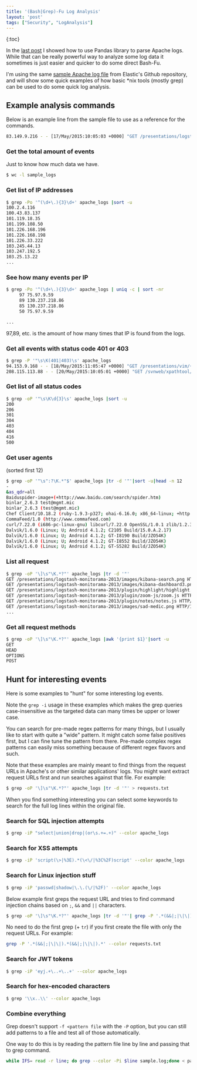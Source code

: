 ```yaml
---
title: '(Bash|Grep)-Fu Log Analysis'
layout: 'post'
tags: ["Security", "LogAnalysis"]
---
```

{:toc}

In the [last post](/2024/02/21/pandas-log-analysis.html) I showed how to use Pandas library to parse Apache logs. While that can be really powerful way to analyze some log data it sometimes is just easier and quicker to do some direct Bash-Fu. 

I'm using the same [sample Apache log file](https://github.com/elastic/examples/blob/master/Common%20Data%20Formats/apache_logs/apache_logs) from Elastic's Github repository, and will show some quick examples of how basic *nix tools (mostly grep) can be used to do some quick log analysis.

## Example analysis commands

Below is an example line from the sample file to use as a reference for the commands.

```sh
83.149.9.216 - - [17/May/2015:10:05:03 +0000] "GET /presentations/logstash-monitorama-2013/images/kibana-search.png HTTP/1.1" 200 203023 "http://semicomplete.com/presentations/logstash-monitorama-2013/" "Mozilla/5.0 (Macintosh; Intel Mac OS X 10_9_1) AppleWebKit/537.36 (KHTML, like Gecko) Chrome/32.0.1700.77 Safari/537.36"
```

### Get the total amount of events

Just to know how much data we have.

```sh
$ wc -l sample_logs
```

### Get list of IP addresses

```sh
$ grep -Po '^(\d+\.){3}\d+' apache_logs |sort -u
100.2.4.116
100.43.83.137
101.119.18.35
101.199.108.50
101.226.168.196
101.226.168.198
101.226.33.222
103.245.44.13
103.247.192.5
103.25.13.22
...
```

### See how many events per IP

```sh
$ grep -Po '^(\d+\.){3}\d+' apache_logs | uniq -c | sort -nr
     97 75.97.9.59
     89 130.237.218.86
     85 130.237.218.86
     50 75.97.9.59

...
```

97,89, etc. is the amount of how many times that IP is found from the logs.

### Get all events with status code 401 or 403

```sh
$ grep -P '"\s\K(401|403)\s' apache_logs 
94.153.9.168 - - [18/May/2015:11:05:47 +0000] "GET /presentations/vim/+++++++++++++++++++++++++++++++++++Result:+%E8%F1%EF%EE%EB%FC%E7%EE%E2%E0%ED+%ED%E8%EA%ED%E5%E9%EC+%22newkoversjup%22;+ReCaptcha+%E4%E5%F8%E8%F4%F0%EE%E2%E0%ED%E0;+%28JS%29;+%E7%E0%F0%E5%E3%E8%F1%F2%F0%E8%F0%EE%E2%E0%EB%E8%F1%FC;+%ED%E5+%ED%E0%F8%EB%EE%F1%FC+%F4%EE%F0%EC%FB+%E4%EB%FF+%EE%F2%EF%F0%E0%E2%EA%E8;+Result:+%EE%F8%E8%E1%EA%E0:+%22i+never+really+liked+c%27s+assert%28%29+feature.+if+an+assertion+is+violated,+it%27lltell+you+what+assertion+failed+but+completely+lacks+any+context:%22;+%ED%E5+%ED%E0%F8%EB%EE%F1%FC+%F4%EE%F0%EC%FB+%E4%EB%FF+%EE%F2%EF%F0%E0%E2%EA%E8; HTTP/1.0" 403 676 "http://www.semicomplete.com/presentations/vim/+++++++++++++++++++++++++++++++++++Result:+%E8%F1%EF%EE%EB%FC%E7%EE%E2%E0%ED+%ED%E8%EA%ED%E5%E9%EC+%22newkoversjup%22;+ReCaptcha+%E4%E5%F8%E8%F4%F0%EE%E2%E0%ED%E0;+%28JS%29;+%E7%E0%F0%E5%E3%E8%F1%F2%F0%E8%F0%EE%E2%E0%EB%E8%F1%FC;+%ED%E5+%ED%E0%F8%EB%EE%F1%FC+%F4%EE%F0%EC%FB+%E4%EB%FF+%EE%F2%EF%F0%E0%E2%EA%E8;+Result:+%EE%F8%E8%E1%EA%E0:+%22i+never+really+liked+c%27s+assert%28%29+feature.+if+an+assertion+is+violated,+it%27lltell+you+what+assertion+failed+but+completely+lacks+any+context:%22;+%ED%E5+%ED%E0%F8%EB%EE%F1%FC+%F4%EE%F0%EC%FB+%E4%EB%FF+%EE%F2%EF%F0%E0%E2%EA%E8;" "Opera/9.80 (Windows NT 6.1; WOW64; U; ru) Presto/2.10.289 Version/12.01"
208.115.113.88 - - [20/May/2015:10:05:01 +0000] "GET /svnweb/xpathtool/ HTTP/1.1" 403 305 "-" "Mozilla/5.0 (compatible; Ezooms/1.0; help@moz.com)"
```

### Get list of all status codes

```sh
$ grep -oP '"\s\K\d{3}\s' apache_logs |sort -u
200 
206 
301 
304 
403 
404 
416 
500 
```

### Get user agents 

(sorted first 12)

```sh
$ grep -oP '"\s":?\K.*"$' apache_logs |tr -d '"'|sort -u|head -n 12
-
&as_qdr=all
Baiduspider-image+(+http://www.baidu.com/search/spider.htm)
binlar_2.6.3 test@mgmt.mic
binlar_2.6.3 (test@mgmt.mic)
Chef Client/10.18.2 (ruby-1.9.3-p327; ohai-6.16.0; x86_64-linux; +http://opscode.com)
CommaFeed/1.0 (http://www.commafeed.com)
curl/7.22.0 (i686-pc-linux-gnu) libcurl/7.22.0 OpenSSL/1.0.1 zlib/1.2.3.4 libidn/1.23 librtmp/2.3
Dalvik/1.6.0 (Linux; U; Android 4.1.2; C2105 Build/15.0.A.2.17)
Dalvik/1.6.0 (Linux; U; Android 4.1.2; GT-I8190 Build/JZO54K)
Dalvik/1.6.0 (Linux; U; Android 4.1.2; GT-I8552 Build/JZO54K)
Dalvik/1.6.0 (Linux; U; Android 4.1.2; GT-S5282 Build/JZO54K)
```

### List all request

```sh
$ grep -oP '\]\s"\K.*?"' apache_logs |tr -d '"'
GET /presentations/logstash-monitorama-2013/images/kibana-search.png HTTP/1.1
GET /presentations/logstash-monitorama-2013/images/kibana-dashboard3.png HTTP/1.1
GET /presentations/logstash-monitorama-2013/plugin/highlight/highlight.js HTTP/1.1
GET /presentations/logstash-monitorama-2013/plugin/zoom-js/zoom.js HTTP/1.1
GET /presentations/logstash-monitorama-2013/plugin/notes/notes.js HTTP/1.1
GET /presentations/logstash-monitorama-2013/images/sad-medic.png HTTP/1.1
...
```

### Get all request methods

```sh
$ grep -oP '\]\s"\K.*?"' apache_logs |awk '{print $1}'|sort -u
GET
HEAD
OPTIONS
POST
```

## Hunt for interesting events

Here is some examples to "hunt" for some interesting log events.

Note the `grep -i` usage in these examples which makes the grep queries case-insensitive as the targeted data can many times be upper or lower case.

You can search for pre-made regex patterns for many things, but I usually like to start with quite a "wide" pattern.
It might catch some false positives first, but I can fine tune the pattern from there.
Pre-made complex regex patterns can easily miss something because of different regex flavors and such.

Note that these examples are mainly meant to find things from the request URLs in Apache's or other similar applications' logs. 
You might want extract request URLs first and run searches against that file. For example:

```sh
$ grep -oP '\]\s"\K.*?"' apache_logs |tr -d '"' > requests.txt
```

When you find something interesting you can select some keywords to search for the full log lines within the original file.

### Search for SQL injection attempts

```sh
$ grep -iP "select|union|drop|(or\s.+=.+)" --color apache_logs
```

### Search for XSS attempts

```sh
$ grep -iP 'script(\>|%3E).*(\<\/|%3C%2F)script' --color apache_logs
```

### Search for Linux injection stuff

```sh
$ grep -iP 'passwd|shadow|\.\.(\/|%2F)' --color apache_logs
```

Below example first greps the request URL and tries to find command injection chains based on `;`, `&&` and `||` characters.

```sh
$ grep -oP '\]\s"\K.*?"' apache_logs |tr -d '"'| grep -P '.*(&&|;|\|\|).*(&&|;|\|\|).*' --color
```

No need to do the first grep (+ `tr`) if you first create the file with only the request URLs. For example:

```sh
grep -P '.*(&&|;|\|\|).*(&&|;|\|\|).*' --color requests.txt
```

### Search for JWT tokens

```sh
$ grep -iP 'eyj.+\..+\..+' --color apache_logs
```

### Search for hex-encoded characters

```sh
$ grep '\\x..\\' --color apache_logs
```

### Combine everything

Grep doesn't support `-f <pattern file` with the `-P` option, but you can still add patterns to a file and test all of those automatically.

One way to do this is by reading the pattern file line by line and passing that to grep command.

```sh
while IFS= read -r line; do grep --color -Pi $line sample.log;done < patterns.txt
```
